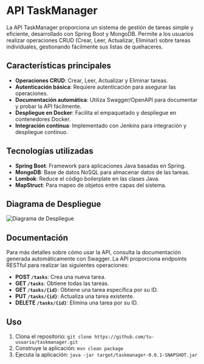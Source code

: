 # API TaskManager

La API TaskManager proporciona un sistema de gestión de tareas simple y eficiente, desarrollado con Spring Boot y MongoDB. Permite a los usuarios realizar operaciones CRUD (Crear, Leer, Actualizar, Eliminar) sobre tareas individuales, gestionando fácilmente sus listas de quehaceres.

## Características principales

- **Operaciones CRUD**: Crear, Leer, Actualizar y Eliminar tareas.
- **Autenticación básica**: Requiere autenticación para asegurar las operaciones.
- **Documentación automática**: Utiliza Swagger/OpenAPI para documentar y probar la API fácilmente.
- **Despliegue en Docker**: Facilita el empaquetado y despliegue en contenedores Docker.
- **Integración continua**: Implementado con Jenkins para integración y despliegue continuo.

## Tecnologías utilizadas

- **Spring Boot**: Framework para aplicaciones Java basadas en Spring.
- **MongoDB**: Base de datos NoSQL para almacenar datos de las tareas.
- **Lombok**: Reduce el código boilerplate en las clases Java.
- **MapStruct**: Para mapeo de objetos entre capas del sistema.

## Diagrama de Despliegue

![Diagrama de Despliegue](deployment-diagram.png)

## Documentación

Para más detalles sobre cómo usar la API, consulta la documentación generada automáticamente con Swagger. La API proporciona endpoints RESTful para realizar las siguientes operaciones:

- **POST `/tasks`**: Crea una nueva tarea.
- **GET `/tasks`**: Obtiene todas las tareas.
- **GET `/tasks/{id}`**: Obtiene una tarea específica por su ID.
- **PUT `/tasks/{id}`**: Actualiza una tarea existente.
- **DELETE `/tasks/{id}`**: Elimina una tarea por su ID.

## Uso

1. Clona el repositorio: `git clone https://github.com/tu-usuario/taskmanager.git`
2. Construye la aplicación: `mvn clean package`
3. Ejecuta la aplicación: `java -jar target/taskmanager-0.0.1-SNAPSHOT.jar`
